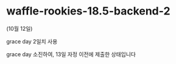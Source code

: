 # waffle-rookies-18.5-backend-2

(10월 12일)

grace day 2일치 사용

 grace day 소진하여, 13일 자정 이전에 제출한 상태입니다
